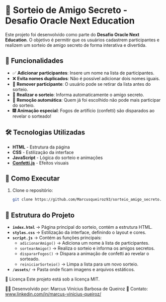 # 🎁 Sorteio de Amigo Secreto - Desafio Oracle Next Education

Este projeto foi desenvolvido como parte do **Desafio Oracle Next Education**. O objetivo é permitir que os usuários cadastrem participantes e realizem um sorteio de amigo secreto de forma interativa e divertida.

## 📌 Funcionalidades

- ✅ **Adicionar participantes**: Insere um nome na lista de participantes.  
- ❌ **Evita nomes duplicados**: Não é possível adicionar dois nomes iguais.  
- 🔄 **Remover participante**: O usuário pode se retirar da lista antes do sorteio.  
- 🎲 **Realizar o sorteio**: Informa automaticamente o amigo secreto.  
- 🚫 **Remoção automática**: Quem já foi escolhido não pode mais participar do sorteio.  
- 🎆 **Animação especial**: Fogos de artifício (confetti) são disparados ao revelar o sorteado!  

## 🛠️ Tecnologias Utilizadas

- **HTML** - Estrutura da página  
- **CSS** - Estilização da interface  
- **JavaScript** - Lógica do sorteio e animações  
- **[Confetti.js](https://www.kirilv.com/canvas-confetti/)** - Efeitos visuais  

## 🚀 Como Executar

1. Clone o repositório:
   ```sh
   git clone https://github.com/Marcusqueiroz93/sorteio_amigo_secreto.git
## 📂 Estrutura do Projeto

- **`index.html`** → Página principal do sorteio, contém a estrutura HTML.  
- **`styles.css`** → Estilização da interface, definindo o layout e cores.  
- **`script.js`** → Contém as funções principais:
  - `adicionarAmigo()` → Adiciona um nome à lista de participantes.  
  - `sortearAmigo()` → Realiza o sorteio e informa os amigos secretos.  
  - `dispararFogos()` → Dispara a animação de confetti ao revelar o sorteado.  
  - `reiniciarSorteio()` → Limpa a lista para um novo sorteio.  
- **`/assets/`** → Pasta onde ficam imagens e arquivos estáticos.  

📜 Licença
Este projeto está sob a licença MIT.

👨‍💻 Desenvolvido por: Marcus Vinícius Barbosa de Queiroz
📧 Contato: www.linkedin.com/in/marcus-vinicius-queiroz/
